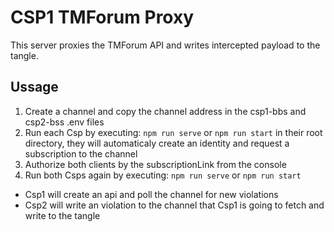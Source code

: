 # CSP1 TMForum Proxy
This server proxies the TMForum API and writes intercepted payload to the tangle.

## Ussage
1. Create a channel and copy the channel address in the csp1-bbs and csp2-bss .env files
2. Run each Csp by executing: ```npm run serve``` or ```npm run start``` in their root directory, they will automaticaly create an identity and request a subscription to the channel
3. Authorize both clients by the subscriptionLink from the console
4. Run both Csps again by executing: ```npm run serve``` or ```npm run start```
* Csp1 will create an api and poll the channel for new violations
* Csp2 will write an violation to the channel that Csp1 is going to fetch and write to the tangle